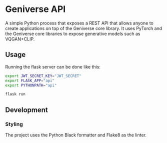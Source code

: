 # Geniverse API

A simple Python process that exposes a REST API that allows anyone
to create applications on top of the Geniverse core library. It
uses PyTorch and the Geniverse core libraries to expose generative
models such as VQGAN+CLIP.

## Usage

Running the flask server can be done like this:

```sh
export JWT_SECRET_KEY="JWT_SECRET"
export FLASK_APP="api"
export PYTHONPATH="api"

flask run
```

## Development

### Styling

The project uses the Python Black formatter and Flake8 as the
linter.
